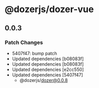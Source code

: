 # @dozerjs/dozer-vue

## 0.0.3

### Patch Changes

- 5407f47: bump patch
- Updated dependencies [b08083f]
- Updated dependencies [b08083f]
- Updated dependencies [e2cc550]
- Updated dependencies [5407f47]
  - @dozerjs/dozer@0.0.8
